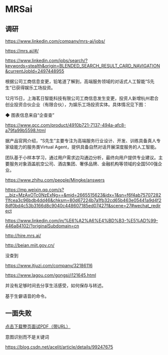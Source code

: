 # MRSai

## 调研

https://www.linkedin.com/company/mrs-ai/jobs/

https://mrs.ai/#/

https://www.linkedin.com/jobs/search/?keywords=stealth&origin=BLENDED_SEARCH_RESULT_CARD_NAVIGATION&currentJobId=2497448955

根据公司工商信息变更，铅笔道了解到，高端服务领域的对话式人工智能“S先生”已获得娱乐工场投资。

12月15日，上海茗日智能科技有限公司工商信息发生变更，投资人新增杭州君合创业投资合伙企业（有限合伙），为娱乐工场投资实体。具体情况见下图：

◆ 图表信息来自“企查查”

https://www.qcc.com/product/4910b721-7137-494a-afc8-a79fa99b5598.html

据产品官网介绍，“S先生”主要专注为高端服务行业设计、开发、训练具备真人专家级能力的服务类Virtual Agent，提供具备自然对话开展深度服务的人工智能。

团队基于小样本学习，通过用户需求边沟通边分析，最终向用户提供专业建议。主要服务对象涵盖航空公司、酒店集团、奢侈品牌、金融机构等领域的全国500强企业。

https://www.zhihu.com/people/Mingke/answers

https://mp.weixin.qq.com/s?__biz=MzAxOTc0NzExNg==&mid=2665515623&idx=1&sn=f6f4ab7570728211fcea3c96bdb4dd46&chksm=80d67224b7a1fb32cd65b463e05441a9d4f28df0bd4c53b3166d8c9040c448607185ed07427f&scene=27#wechat_redirect

https://www.linkedin.com/in/%E6%A2%A6%E4%BD%B3-%E5%AD%99-446a84102/?originalSubdomain=cn

http://hire.mrs.ai/

http://beian.miit.gov.cn/

没查到

https://www.itjuzi.com/company/32186116

https://www.lagou.com/gongsi/i121645.html

并没有足够时间去分享生活感受，如何保存与转述。

基于生僻语音的命令。


## 一面失败

[点击下载整页面试PDF（带URL）](https://github.com/StevenJokess/2bPM/blob/master/src/蔡舒起-笔试答案-结合面试.pdf)

意图识别而不是关键词

https://blog.csdn.net/acelit/article/details/99247675


[1]: https://www.pencilnews.cn/p/16826.html
